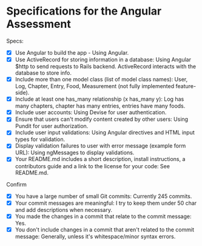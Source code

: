 # Specifications for the Angular Assessment

Specs:
- [x] Use Angular to build the app - Using Angular.
- [x] Use ActiveRecord for storing information in a database: Using Angular $http to send requests to Rails backend. ActiveRecord interacts with the database to store info.
- [x] Include more than one model class (list of model class names): User, Log, Chapter, Entry, Food, Measurement (not fully implemented feature-side).
- [x] Include at least one has_many relationship (x has_many y): Log has many chapters, chapter has many entries, entries have many foods.
- [x] Include user accounts: Using Devise for user authentication.
- [x] Ensure that users can't modify content created by other users: Using Pundit for user authorization.
- [x] Include user input validations: Using Angular directives and HTML input types for validation.
- [x] Display validation failures to user with error message (example form URL): Using ngMessages to display validations.
- [x] Your README.md includes a short description, install instructions, a contributors guide and a link to the license for your code: See README.md.

Confirm
- [x] You have a large number of small Git commits: Currently 245 commits.
- [x] Your commit messages are meaningful: I try to keep them under 50 char and add descriptions when necessary.
- [x] You made the changes in a commit that relate to the commit message: Yes.
- [x] You don't include changes in a commit that aren't related to the commit message: Generally, unless it's whitespace/minor syntax errors.
